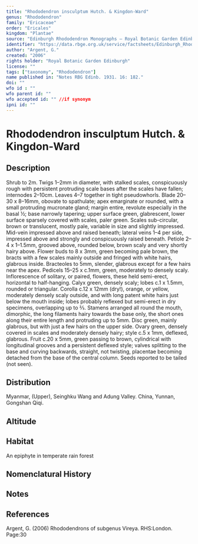 ```yaml
---
title: "Rhododendron insculptum Hutch. & Kingdon-Ward"
genus: "Rhododendron"
family: "Ericaceae"
order: "Ericales"
kingdom: "Plantae"
source: "Edinburgh Rhododendron Monographs – Royal Botanic Garden Edinburgh"
identifier: "https://data.rbge.org.uk/service/factsheets/Edinburgh_Rhododendron_Monographs.xhtml"
author: "Argent, G."
created: "2006"
rights holder: "Royal Botanic Garden Edinburgh"
license: ""
tags: ["taxonomy", "Rhododendron"]
name published in: "Notes RBG Edinb. 1931. 16: 182."
doi: ""
wfo id : ""
wfo parent id: ""
wfo accepted id: "" //if synonym                      
ipni id: ""
---
```


                       

# Rhododendron insculptum Hutch. & Kingdon-Ward

## Description
Shrub to 2m. Twigs 1–2mm in diameter, with stalked scales, conspicuously rough with persistent protruding scale bases after the scales have fallen; internodes 2–10cm. Leaves 4–7 together in tight pseudowhorls. Blade 20–30 x 8–16mm, obovate to spathulate; apex emarginate or rounded, with a small protruding mucronate gland; margin entire, revolute especially in the basal ½; base narrowly tapering; upper surface green, glabrescent, lower surface sparsely covered with scales, paler green. Scales sub-circular, brown or translucent, mostly pale, variable in size and slightly impressed. Mid-vein impressed above and raised beneath; lateral veins 1–4 per side, impressed above and strongly and conspicuously raised beneath. Petiole 2–4 x 1–1.5mm, grooved above, rounded below, brown scaly and very shortly hairy above. Flower buds to 8 x 3mm, green becoming pale brown, the bracts with a few scales mainly outside and fringed with white hairs, glabrous inside. Bracteoles to 5mm, slender, glabrous except for a few hairs near the apex. Pedicels 15–25 x c.1mm, green, moderately to densely scaly. Inflorescence of solitary, or paired, flowers, these held semi-erect, horizontal to half-hanging. Calyx green, densely scaly; lobes c.1 x 1.5mm, rounded or triangular. Corolla c.12 x 12mm (dry!), orange, or yellow, moderately densely scaly outside, and with long patent white hairs just below the mouth inside; lobes probably reflexed but semi-erect in dry specimens, overlapping up to 2⁄3. Stamens arranged all round the mouth, dimorphic, the long filaments hairy towards the base only, the short ones along their entire length and protruding up to 5mm. Disc green, mainly glabrous, but with just a few hairs on the upper side. Ovary green, densely covered in scales and moderately densely hairy; style c.5 x 1mm, deflexed, glabrous. Fruit c.20 x 5mm, green passing to brown, cylindrical with longitudinal grooves and a persistent deflexed style; valves splitting to the base and curving backwards, straight, not twisting, placentae becoming detached from the base of the central column. Seeds reported to be tailed (not seen).

## Distribution
Myanmar, (Upper), Seinghku Wang and Adung Valley. China, Yunnan, Gongshan Qiqi.

## Altitude


## Habitat
An epiphyte in temperate rain forest

## Nomenclatural History

                       
## Notes


## References

Argent, G. (2006) Rhododendrons of subgenus Vireya. RHS:London. Page:30
